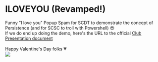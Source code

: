 # ILOVEYOU (Revamped!)
Funny "I love you" Popup Spam for SCDT to demonstrate the concept of Persistence (and for SCSC to troll with Powershell) 😍 <br />
If we do end up doing the demo, here's the URL to the official <a href="https://docs.google.com/document/d/1rP5HLYRQeZ4hODxb-Gt4_d5AsqxHGouvcpPaUPb9CPM/edit?usp=sharing">Club Presentation document</a>
<br /><br />
Happy Valentine's Day folks 💗 <br />
<img src="https://i.imgur.com/Bd7ZRbb.png" />
